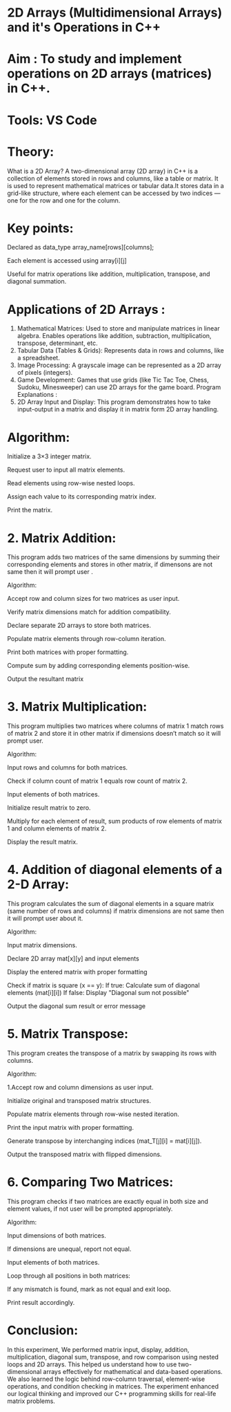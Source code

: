 # 2D Arrays (Multidimensional Arrays) and it's Operations in C++
# Aim : To study and implement operations on 2D arrays (matrices) in C++.

# Tools: VS Code

# Theory:
What is a 2D Array?
A two-dimensional array (2D array) in C++ is a collection of elements stored in rows and columns, like a table or matrix. It is used to represent mathematical matrices or tabular data.It stores data in a grid-like structure, where each element can be accessed by two indices — one for the row and one for the column.

# Key points:
Declared as data_type array_name[rows][columns];

Each element is accessed using array[i][j]

Useful for matrix operations like addition, multiplication, transpose, and diagonal summation.

#  Applications of 2D Arrays :
1. Mathematical Matrices:
Used to store and manipulate matrices in linear algebra.
Enables operations like addition, subtraction, multiplication, transpose, determinant, etc.
2. Tabular Data (Tables & Grids):
Represents data in rows and columns, like a spreadsheet.
3. Image Processing:
A grayscale image can be represented as a 2D array of pixels (integers).
4. Game Development:
Games that use grids (like Tic Tac Toe, Chess, Sudoku, Minesweeper) can use 2D arrays for the game board.
Program Explanations :
1. 2D Array Input and Display:
This program demonstrates how to take input-output in a matrix and display it in matrix form 2D array handling.

# Algorithm:

Initialize a 3×3 integer matrix.

Request user to input all matrix elements.

Read elements using row-wise nested loops.

Assign each value to its corresponding matrix index.

Print the matrix.

# 2. Matrix Addition:
This program adds two matrices of the same dimensions by summing their corresponding elements and stores in other matrix, if dimensons are not same then it will prompt user .

Algorithm:

Accept row and column sizes for two matrices as user input.

Verify matrix dimensions match for addition compatibility.

Declare separate 2D arrays to store both matrices.

Populate matrix elements through row-column iteration.

Print both matrices with proper formatting.

Compute sum by adding corresponding elements position-wise.

Output the resultant matrix

# 3. Matrix Multiplication:
This program multiplies two matrices where columns of matrix 1 match rows of matrix 2 and store it in other matrix if dimensions doesn’t match so it will prompt user.

Algorithm:

Input rows and columns for both matrices.

Check if column count of matrix 1 equals row count of matrix 2.

Input elements of both matrices.

Initialize result matrix to zero.

Multiply for each element of result, sum products of row elements of matrix 1 and column elements of matrix 2.

Display the result matrix.

# 4. Addition of diagonal elements of a 2-D Array:
This program calculates the sum of diagonal elements in a square matrix (same number of rows and columns) if matrix dimensions are not same then it will prompt user about it.

Algorithm:

Input matrix dimensions.

Declare 2D array mat[x][y] and input elements

Display the entered matrix with proper formatting

Check if matrix is square (x == y): If true: Calculate sum of diagonal elements (mat[i][i]) If false: Display "Diagonal sum not possible"

Output the diagonal sum result or error message

# 5. Matrix Transpose:
This program creates the transpose of a matrix by swapping its rows with columns.

Algorithm:

1.Accept row and column dimensions as user input.

Initialize original and transposed matrix structures.

Populate matrix elements through row-wise nested iteration.

Print the input matrix with proper formatting.

Generate transpose by interchanging indices (mat_T[j][i] = mat[i][j]).

Output the transposed matrix with flipped dimensions.

# 6. Comparing Two Matrices:
This program checks if two matrices are exactly equal in both size and element values, if not user will be prompted appropriately.

Algorithm:

Input dimensions of both matrices.

If dimensions are unequal, report not equal.

Input elements of both matrices.

Loop through all positions in both matrices:

If any mismatch is found, mark as not equal and exit loop.

Print result accordingly.

# Conclusion:
In this experiment, We performed matrix input, display, addition, multiplication, diagonal sum, transpose, and row comparison using nested loops and 2D arrays. This helped us understand how to use two-dimensional arrays effectively for mathematical and data-based operations. We also learned the logic behind row-column traversal, element-wise operations, and condition checking in matrices. The experiment enhanced our logical thinking and improved our C++ programming skills for real-life matrix problems.
